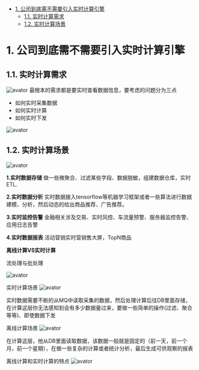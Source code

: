 <!-- TOC -->

- [1. 公司到底需不需要引入实时计算引擎](#1-公司到底需不需要引入实时计算引擎)
    - [1.1. 实时计算需求](#11-实时计算需求)
    - [1.2. 实时计算场景](#12-实时计算场景)

<!-- /TOC -->
# 1. 公司到底需不需要引入实时计算引擎
## 1.1. 实时计算需求
![avator](https://zhisheng-blog.oss-cn-hangzhou.aliyuncs.com/images/h8Jmtt.jpg)
最根本的需求都是要实时查看数据信息，要考虑的问题分为三点
- 如何实时采集数据
- 如何实时计算
- 如何实时下发

![avator](https://zhisheng-blog.oss-cn-hangzhou.aliyuncs.com/images/NQzEtY.jpg)

## 1.2. 实时计算场景
![avator](https://zhisheng-blog.oss-cn-hangzhou.aliyuncs.com/images/zL93nD.jpg)

**1.实时数据存储**
做一些微聚合、过滤某些字段、数据脱敏，组建数据仓库，实时ETL.

**2.实时数据分析**
实时数据接入tensorflow等机器学习框架或者一些算法进行数据建模、分析，然后动态的给出商品推荐、广告推荐。

**3.实时监控告警**
金融相关涉及交易、实时风控、车流量预警、服务器监控告警、应用日志告警

**4.实时数据报表**
活动营销实时营销售大屏，TopN商品

**离线计算VS实时计算**

流处理与批处理

![avator](https://zhisheng-blog.oss-cn-hangzhou.aliyuncs.com/images/VN7lQm.jpg)

实时计算场景
![avator](https://zhisheng-blog.oss-cn-hangzhou.aliyuncs.com/images/SrubtS.jpg)

实时数据需要不断的从MQ中读取采集的数据，然后处理计算后往DB里面存储，在计算这层你无法感知到会有多少数据量过来，要做一些简单的操作(过滤、聚合等等)、即使数据下发

离线计算场景
![avator](https://zhisheng-blog.oss-cn-hangzhou.aliyuncs.com/images/eseUjV.jpg)

在计算这层，他从DB里面读取数据，该数据一般就是固定的（前一天，前一个月，前一个星期），在做一些复杂的计算或者统计分析，最后生成可供观察的报表

离线计算和实时计算的特点 
![avator](https://zhisheng-blog.oss-cn-hangzhou.aliyuncs.com/images/g4OSIs.jpg)

